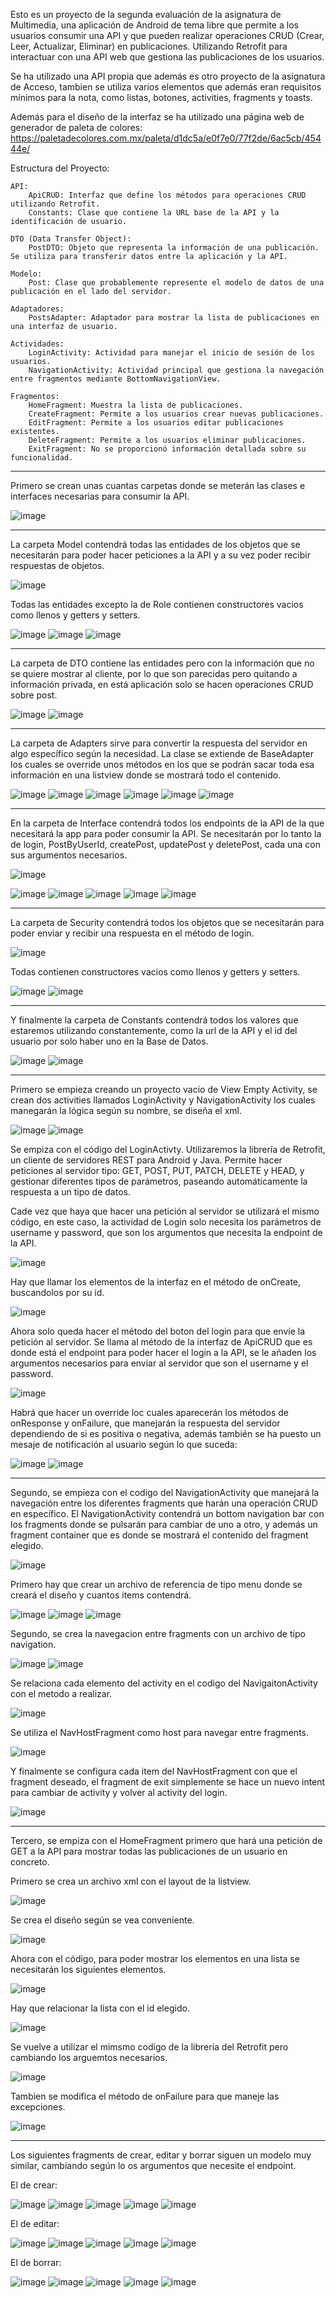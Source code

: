 Esto es un proyecto de la segunda evaluación de la asignatura de Multimedia, una aplicación de Android de tema libre
que permite a los usuarios consumir una API y que pueden realizar operaciones CRUD (Crear, Leer, Actualizar, Eliminar)
en publicaciones. Utilizando Retrofit para interactuar con una API web que gestiona las publicaciones de los usuarios.

Se ha utilizado una API propia que además es otro proyecto de la asignatura de Acceso, tambien se utiliza varios
elementos que además eran requisitos mínimos para la nota, como listas, botones, activities, fragments y toasts.

Además para el diseño de la interfaz se ha utilizado una página web de generador de paleta de colores:
https://paletadecolores.com.mx/paleta/d1dc5a/e0f7e0/77f2de/6ac5cb/45444e/

Estructura del Proyecto:

    API:
        ApiCRUD: Interfaz que define los métodos para operaciones CRUD utilizando Retrofit.
        Constants: Clase que contiene la URL base de la API y la identificación de usuario.

    DTO (Data Transfer Object):
        PostDTO: Objeto que representa la información de una publicación. Se utiliza para transferir datos entre la aplicación y la API.

    Modelo:
        Post: Clase que probablemente represente el modelo de datos de una publicación en el lado del servidor.

    Adaptadores:
        PostsAdapter: Adaptador para mostrar la lista de publicaciones en una interfaz de usuario.

    Actividades:
        LoginActivity: Actividad para manejar el inicio de sesión de los usuarios.
        NavigationActivity: Actividad principal que gestiona la navegación entre fragmentos mediante BottomNavigationView.

    Fragmentos:
        HomeFragment: Muestra la lista de publicaciones.
        CreateFragment: Permite a los usuarios crear nuevas publicaciones.
        EditFragment: Permite a los usuarios editar publicaciones existentes.
        DeleteFragment: Permite a los usuarios eliminar publicaciones.
        ExitFragment: No se proporcionó información detallada sobre su funcionalidad.


--------------------------------------------------

Primero se crean unas cuantas carpetas donde se meterán las clases e interfaces necesarias para consumir la API.

![image](https://github.com/mmruano/MoragriegaRuanoMApi2Ev/assets/146729468/a1d811da-c3d9-4c84-a766-6009d041ff39)

--------------------------------------------------

La carpeta Model contendrá todas las entidades de los objetos que se necesitarán para poder hacer peticiones a la
API y a su vez poder recibir respuestas de objetos.

![image](https://github.com/mmruano/MoragriegaRuanoMApi2Ev/assets/146729468/8836783c-0cfd-47b5-8a54-0e044225a5e1)

Todas las entidades excepto la de Role contienen constructores vacios como llenos y getters y setters.

![image](https://github.com/mmruano/MoragriegaRuanoMApi2Ev/assets/146729468/c7cdf08e-1208-4662-84b7-9fb5a2b385cd)
![image](https://github.com/mmruano/MoragriegaRuanoMApi2Ev/assets/146729468/4152f1d0-12d2-4015-9126-26c9ff6d2a1e)
![image](https://github.com/mmruano/MoragriegaRuanoMApi2Ev/assets/146729468/5867982a-a512-40d3-b500-420c973ca797)

--------------------------------------------------

La carpeta de DTO contiene las entidades pero con la información que no se quiere mostrar al cliente, por lo
que son parecidas pero quitando a información privada, en está aplicación solo se hacen operaciones CRUD sobre post.

![image](https://github.com/mmruano/MoragriegaRuanoMApi2Ev/assets/146729468/e7d14154-51fc-4b02-8d97-71199cf50c3c)
![image](https://github.com/mmruano/MoragriegaRuanoMApi2Ev/assets/146729468/8457661c-4106-407a-838b-8f6b60a48d31)

--------------------------------------------------

La carpeta de Adapters sirve para convertir la respuesta del servidor en algo específico según la necesidad. La clase
se extiende de BaseAdapter los cuales se override unos métodos en los que se podrán sacar toda esa información en una
listview donde se mostrará todo el contenido.

![image](https://github.com/mmruano/MoragriegaRuanoMApi2Ev/assets/146729468/12532467-e798-47f6-b0e2-e31798d05543)
![image](https://github.com/mmruano/MoragriegaRuanoMApi2Ev/assets/146729468/517f4303-71d7-4185-ad8c-786e87a00bc0)
![image](https://github.com/mmruano/MoragriegaRuanoMApi2Ev/assets/146729468/6ba26b73-bd9d-4831-8ee0-fef4bce71937)
![image](https://github.com/mmruano/MoragriegaRuanoMApi2Ev/assets/146729468/1555ccf1-3134-4f87-b812-895cb2739922)
![image](https://github.com/mmruano/MoragriegaRuanoMApi2Ev/assets/146729468/bb034c5e-1ec7-43a2-8516-1b1926e568ec)
![image](https://github.com/mmruano/MoragriegaRuanoMApi2Ev/assets/146729468/9e6aa620-d68f-4b37-9803-ee4057b111b7)

--------------------------------------------------

En la carpeta de Interface contendrá todos los endpoints de la API de la que necesitará la app para poder consumir
la API. Se necesitarán por lo tanto la de login, PostByUserId, createPost, updatePost y deletePost, cada una con
sus argumentos necesarios.

![image](https://github.com/mmruano/MoragriegaRuanoMApi2Ev/assets/146729468/b20d6094-7a42-41e1-9f1c-dc85b89b0287)

![image](https://github.com/mmruano/MoragriegaRuanoMApi2Ev/assets/146729468/2d6bed70-32bd-4091-a1ef-194148236ea4)
![image](https://github.com/mmruano/MoragriegaRuanoMApi2Ev/assets/146729468/492ef713-dc8b-4a01-84d8-3617e46a0e75)
![image](https://github.com/mmruano/MoragriegaRuanoMApi2Ev/assets/146729468/6268c4f8-6f65-4c36-846a-e8bde62a28d8)
![image](https://github.com/mmruano/MoragriegaRuanoMApi2Ev/assets/146729468/7946add5-b170-414f-90dc-032f2702db64)
![image](https://github.com/mmruano/MoragriegaRuanoMApi2Ev/assets/146729468/32a879c2-eeec-49e0-be09-f45d012eb96f)

--------------------------------------------------

La carpeta de Security contendrá todos los objetos que se necesitarán para poder enviar y recibir una respuesta en
el método de login.

![image](https://github.com/mmruano/MoragriegaRuanoMApi2Ev/assets/146729468/a3cdb30e-6f63-4582-930e-9abbd1d4ac1d)

Todas contienen constructores vacios como llenos y getters y setters.

![image](https://github.com/mmruano/MoragriegaRuanoMApi2Ev/assets/146729468/874a15f8-4b10-4a01-a668-c4ea87096f47)
![image](https://github.com/mmruano/MoragriegaRuanoMApi2Ev/assets/146729468/9f28be9e-4ce5-44db-90f5-8ae895d13f5c)

--------------------------------------------------

Y finalmente la carpeta de Constants contendrá todos los valores que estaremos utilizando constantemente, como la 
url de la API y el id del usuario por solo haber uno en la Base de Datos.

![image](https://github.com/mmruano/MoragriegaRuanoMApi2Ev/assets/146729468/f6d66bf4-97ba-4feb-a2e1-f865290e1875)
![image](https://github.com/mmruano/MoragriegaRuanoMApi2Ev/assets/146729468/2f0eaf61-22fe-40e8-a339-da29ccb93c2f)

--------------------------------------------------

Primero se empieza creando un proyecto vacio de View Empty Activity, se crean dos activities llamados LoginActivity y NavigationActivity
los cuales manegarán la lógica según su nombre, se diseña el xml.

![image](https://github.com/mmruano/MoragriegaRuanoMApi2Ev/assets/146729468/c7095a34-43f0-46e0-b67c-85284210e218)
![image](https://github.com/mmruano/MoragriegaRuanoMApi2Ev/assets/146729468/7019d884-c9fa-43a4-9aa4-d80d6aea630c)

Se empiza con el código del LoginActivty. Utilizaremos la librería de Retrofit, un cliente de servidores REST para Android
y Java. Permite hacer peticiones al servidor tipo: GET, POST, PUT, PATCH, DELETE y HEAD, y gestionar diferentes tipos de parámetros,
paseando automáticamente la respuesta a un tipo de datos.

Cade vez que haya que hacer una petición al servidor se utilizará el mismo código, en este caso, la actividad de Login solo necesita
los parámetros de username y password, que son los argumentos que necesita la endpoint de la API.

![image](https://github.com/mmruano/MoragriegaRuanoMApi2Ev/assets/146729468/d668d21b-6c8b-4f82-8e6e-2031b41dea4d)

Hay que llamar los elementos de la interfaz en el método de onCreate, buscandolos por su id.

![image](https://github.com/mmruano/MoragriegaRuanoMApi2Ev/assets/146729468/23086811-fa34-4ba2-936c-58f3be1636dd)

Ahora solo queda hacer el método del boton del login para que envíe la petición al servidor. Se llama al método de la interfaz
de ApiCRUD que es donde está el endpoint para poder hacer el login a la API, se le añaden los argumentos necesarios para enviar
al servidor que son el username y el password.

![image](https://github.com/mmruano/MoragriegaRuanoMApi2Ev/assets/146729468/92fafbdb-4bd4-444d-b156-7b1337f5f29e)

Habrá que hacer un override loc cuales aparecerán los métodos de onResponse y onFailure, que manejarán la respuesta del servidor
dependiendo de si es positiva o negativa, además también se ha puesto un mesaje de notificación al usuario según lo que suceda:

![image](https://github.com/mmruano/MoragriegaRuanoMApi2Ev/assets/146729468/de7e605b-5359-4f00-89a5-a1dc388c98b0)
![image](https://github.com/mmruano/MoragriegaRuanoMApi2Ev/assets/146729468/e7f0c556-9f26-4058-a2b0-456b61c9db8a)

--------------------------------------------------

Segundo, se empieza con el codigo del NavigationActivity que manejará la navegación entre los diferentes fragments que harán una
operación CRUD en específico. El NavigationActivity contendrá un bottom navigation bar con los fragments donde se pulsarán para
cambiar de uno a otro, y además un fragment container que es donde se mostrará el contenido del fragment elegido.

![image](https://github.com/mmruano/MoragriegaRuanoMApi2Ev/assets/146729468/63a06ce6-6d48-49b6-a119-348aecb86818)

Primero hay que crear un archivo de referencia de tipo menu donde se creará el diseño y cuantos items contendrá.

![image](https://github.com/mmruano/MoragriegaRuanoMApi2Ev/assets/146729468/d3828751-e422-4ab8-b4e1-2a05194d06b2)
![image](https://github.com/mmruano/MoragriegaRuanoMApi2Ev/assets/146729468/a8ca9ecb-a80d-42ae-82c7-9b09d02b0706)
![image](https://github.com/mmruano/MoragriegaRuanoMApi2Ev/assets/146729468/fd2f2f73-0683-4e78-8228-86be78102255)

Segundo, se crea la navegacion entre fragments con un archivo de tipo navigation.

![image](https://github.com/mmruano/MoragriegaRuanoMApi2Ev/assets/146729468/af664092-679b-4367-aa7a-c3c51140ab04)
![image](https://github.com/mmruano/MoragriegaRuanoMApi2Ev/assets/146729468/137bb15c-fa9f-4aa1-91bd-3c635c11ffd4)

Se relaciona cada elemento del activity en el codigo del NavigaitonActivity con el metodo a realizar.

![image](https://github.com/mmruano/MoragriegaRuanoMApi2Ev/assets/146729468/cb21b20a-519e-4cce-a9d4-6bc50ee74f38)

Se utiliza el NavHostFragment como host para navegar entre fragments.

![image](https://github.com/mmruano/MoragriegaRuanoMApi2Ev/assets/146729468/e9c6eb5f-a375-483c-9a74-151127d9e05d)

Y finalmente se configura cada item del NavHostFragment con que el fragment deseado, el fragment de exit simplemente
se hace un nuevo intent para cambiar de activity y volver al activity del login.

![image](https://github.com/mmruano/MoragriegaRuanoMApi2Ev/assets/146729468/7983daea-b077-4e3b-a177-1eccf28a447b)

--------------------------------------------------

Tercero, se empiza con el HomeFragment primero que hará una petición de GET a la API para mostrar todas las publicaciones de un
usuario en concreto.

Primero se crea un archivo xml con el layout de la listview.

![image](https://github.com/mmruano/MoragriegaRuanoMApi2Ev/assets/146729468/b589dc99-a92b-437e-81af-81c16204ad44)

Se crea el diseño según se vea conveniente.

![image](https://github.com/mmruano/MoragriegaRuanoMApi2Ev/assets/146729468/c0ee1e71-67be-4eb9-8f51-274b0e4b4a08)

Ahora con el código, para poder mostrar los elementos en una lista se necesitarán los siguientes elementos.

![image](https://github.com/mmruano/MoragriegaRuanoMApi2Ev/assets/146729468/6c93cf91-d8f0-479e-8d90-b0fa4b242890)

Hay que relacionar la lista con el id elegido.

![image](https://github.com/mmruano/MoragriegaRuanoMApi2Ev/assets/146729468/47122b49-e212-4928-858f-c9fd330b2d47)

Se vuelve a utilizar el mimsmo codigo de la librería del Retrofit pero cambiando los arguemtos necesarios.

![image](https://github.com/mmruano/MoragriegaRuanoMApi2Ev/assets/146729468/27f66ddd-082c-40ad-a238-f9a03888bbf5)

Tambien se modifica el método de onFailure para que maneje las excepciones.

![image](https://github.com/mmruano/MoragriegaRuanoMApi2Ev/assets/146729468/d83da31b-26f2-4ac7-95d8-c481b98790d7)

--------------------------------------------------

Los siguientes fragments de crear, editar y borrar siguen un modelo muy similar, cambiando según lo os argumentos 
que necesite el endpoint.

El de crear:

![image](https://github.com/mmruano/MoragriegaRuanoMApi2Ev/assets/146729468/ac865137-c9e8-489f-9cd7-680a26da05aa)
![image](https://github.com/mmruano/MoragriegaRuanoMApi2Ev/assets/146729468/2f6e2ad0-7842-4db9-9bcc-d6f2ac46437d)
![image](https://github.com/mmruano/MoragriegaRuanoMApi2Ev/assets/146729468/54ea0e7b-7e0e-4916-8b8c-ef4390dd7166)
![image](https://github.com/mmruano/MoragriegaRuanoMApi2Ev/assets/146729468/3eea1db5-fefa-4a39-b3a3-bc233a95dd0e)
![image](https://github.com/mmruano/MoragriegaRuanoMApi2Ev/assets/146729468/6229ad2c-7710-46ff-aae2-106c83817812)

El de editar:

![image](https://github.com/mmruano/MoragriegaRuanoMApi2Ev/assets/146729468/c2c6ed6a-98aa-4ca1-9603-38bd11a18f6d)
![image](https://github.com/mmruano/MoragriegaRuanoMApi2Ev/assets/146729468/92179558-2966-40b9-ad89-5bbb77b51f48)
![image](https://github.com/mmruano/MoragriegaRuanoMApi2Ev/assets/146729468/e71638e6-30fd-47ac-b449-288d62da6113)
![image](https://github.com/mmruano/MoragriegaRuanoMApi2Ev/assets/146729468/dc170a02-123a-4fee-9c90-f76b488d01aa)
![image](https://github.com/mmruano/MoragriegaRuanoMApi2Ev/assets/146729468/3530a59e-6358-4316-bb97-32610ce408f1)

El de borrar:

![image](https://github.com/mmruano/MoragriegaRuanoMApi2Ev/assets/146729468/fdbc3ce8-a3a4-4646-8ba3-aeacbee9385d)
![image](https://github.com/mmruano/MoragriegaRuanoMApi2Ev/assets/146729468/d1fda446-7029-4a8b-bd49-f4a5744287a5)
![image](https://github.com/mmruano/MoragriegaRuanoMApi2Ev/assets/146729468/1f0e887e-f7b8-4f15-9a39-07009e468da4)
![image](https://github.com/mmruano/MoragriegaRuanoMApi2Ev/assets/146729468/a91ae649-ff38-438f-af83-6143c963a04b)
![image](https://github.com/mmruano/MoragriegaRuanoMApi2Ev/assets/146729468/ad171fb5-9abc-4065-9854-87fbd03049a3)
